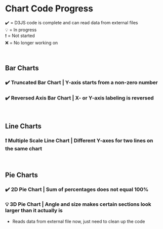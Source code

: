 # Chart Code Progress
✔️ = D3JS code is complete and can read data from external files <br>
💡 = In progress <br>
❗ = Not started <br>
❌ = No longer working on

<br>

## Bar Charts
### ✔️ Truncated Bar Chart | Y-axis starts from a non-zero number <br>
### ✔️ Reversed Axis Bar Chart | X- or Y-axis labeling is reversed <br>

<br>

## Line Charts
### ❗  Multiple Scale Line Chart | Different Y-axes for two lines on the same chart <br>

<br>

## Pie Charts
### ✔️ 2D Pie Chart | Sum of percentages does not equal 100% <br>
### 💡 3D Pie Chart | Angle and size makes certain sections look larger than it actually is <br>
- Reads data from external file now, just need to clean up the code
